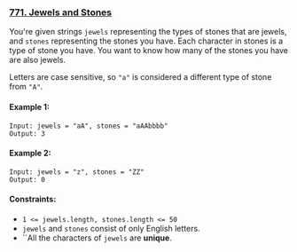 ### [771. Jewels and Stones](https://leetcode.com/problems/jewels-and-stones/)

You're given strings `jewels` representing the types of stones that are jewels, and `stones` representing the stones you 
have. Each character in stones is a type of stone you have. You want to know how many of the stones you have are also 
jewels.

Letters are case sensitive, so `"a"` is considered a different type of stone from `"A"`.



#### Example 1:

    Input: jewels = "aA", stones = "aAAbbbb"
    Output: 3

#### Example 2:

    Input: jewels = "z", stones = "ZZ"
    Output: 0


#### Constraints:

- `1 <= jewels.length, stones.length <= 50`
- `jewels` and `stones` consist of only English letters.
- ``All the characters of `jewels` are **unique**.